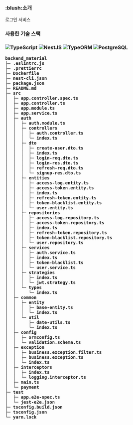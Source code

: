 <p align=center>
<h3> :blush:소개 </h3>
로그인 서비스

<h3>사용한 기술 스택<h3>
<img alt="TypeScript" src="https://img.shields.io/badge/TypeScript-3178C6?style=for-the-badge&logo=typescript&logoColor=white">
<img alt="NestJS" src="https://img.shields.io/badge/NestJS-E0234E?style=for-the-badge&logo=nestjs&logoColor=white">
<img alt="TypeORM" src="https://img.shields.io/badge/TypeORM-376E9B?style=for-the-badge&logo=typeorm&logoColor=white">
<img alt="PostgreSQL" src="https://img.shields.io/badge/PostgreSQL-316192?style=for-the-badge&logo=postgresql&logoColor=white">
</p>


```
backend_material
├─ .eslintrc.js
├─ .prettierrc
├─ Dockerfile
├─ nest-cli.json
├─ package.json
├─ README.md
├─ src
│  ├─ app.controller.spec.ts
│  ├─ app.controller.ts
│  ├─ app.module.ts
│  ├─ app.service.ts
│  ├─ auth
│  │  ├─ auth.module.ts
│  │  ├─ controllers
│  │  │  ├─ auth.controller.ts
│  │  │  └─ index.ts
│  │  ├─ dto
│  │  │  ├─ create-user.dto.ts
│  │  │  ├─ index.ts
│  │  │  ├─ login-req.dto.ts
│  │  │  ├─ login-res.dto.ts
│  │  │  ├─ refresh-req.dto.ts
│  │  │  └─ signup-res.dto.ts
│  │  ├─ entities
│  │  │  ├─ access-log.entity.ts
│  │  │  ├─ access-token.entity.ts
│  │  │  ├─ index.ts
│  │  │  ├─ refresh-token.entity.ts
│  │  │  ├─ token-blacklist.entity.ts
│  │  │  └─ user.entity.ts
│  │  ├─ repositories
│  │  │  ├─ access-log.repository.ts
│  │  │  ├─ access-token.repository.ts
│  │  │  ├─ index.ts
│  │  │  ├─ refresh-token.repository.ts
│  │  │  ├─ token-blacklist.repository.ts
│  │  │  └─ user.repository.ts
│  │  ├─ services
│  │  │  ├─ auth.service.ts
│  │  │  ├─ index.ts
│  │  │  ├─ token-blacklist.ts
│  │  │  └─ user.service.ts
│  │  ├─ strategies
│  │  │  ├─ index.ts
│  │  │  └─ jwt.strategy.ts
│  │  └─ types
│  │     └─ index.ts
│  ├─ common
│  │  ├─ entity
│  │  │  ├─ base-entity.ts
│  │  │  └─ index.ts
│  │  └─ util
│  │     ├─ date-utils.ts
│  │     └─ index.ts
│  ├─ config
│  │  ├─ ormconfig.ts
│  │  └─ validation.schema.ts
│  ├─ exception
│  │  ├─ business.exception.filter.ts
│  │  ├─ business.exception.ts
│  │  └─ index.ts
│  ├─ interceptors
│  │  ├─ index.ts
│  │  └─ logging.interceptor.ts
│  ├─ main.ts
│  └─ payment
├─ test
│  ├─ app.e2e-spec.ts
│  └─ jest-e2e.json
├─ tsconfig.build.json
├─ tsconfig.json
└─ yarn.lock

```
